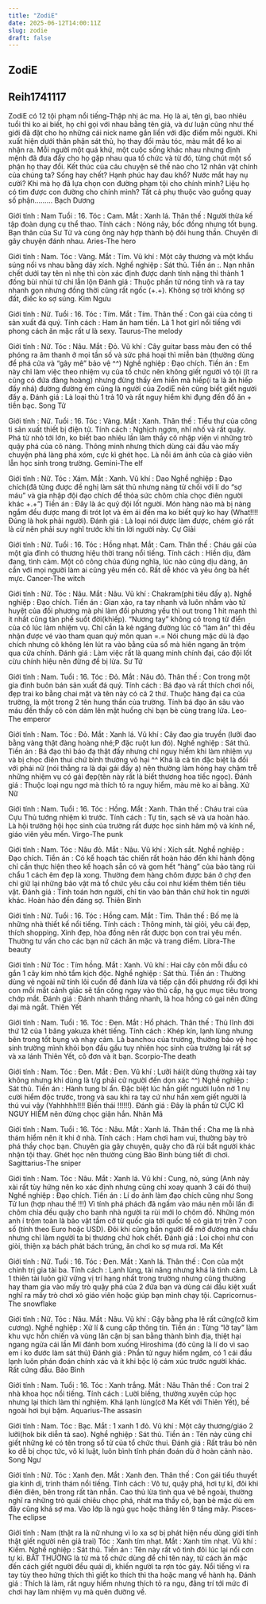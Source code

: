 ```yaml
---
title: "ZodiE"
date: 2025-06-12T14:00:11Z
slug: zodie
draft: false
---
```


## ZodiE

## Reih1741117

ZodiE có 12 tội phạm nổi tiếng-Thập nhị ác ma. Họ là ai, tên gì, bao nhiêu tuổi thì ko ai biết, họ chỉ gọi với nhau bằng tên giả, và dư luận cũng như thế giới đã đặt cho họ những cái nick name gắn liền với đặc điểm mỗi người. Khi xuất hiện dưới thân phận sát thủ, họ thay đổi màu tóc, màu mắt để ko ai nhận ra. Mỗi người một quá khứ, một cuộc sống khác nhau nhưng định mệnh đã đưa đẩy cho họ gặp nhau qua tổ chức và từ đó, từng chút một số phận họ thay đổi. Kết thúc của câu chuyện sẽ thế nào cho 12 nhân vật chính của chúng ta? Sống hay chết? Hạnh phúc hay đau khổ? Nước mắt hay nụ cười? Khi mà họ đã lựa chọn con đường phạm tội cho chính mình? Liệu họ có tìm được con đường cho chính mình? Tất cả phụ thuộc vào guồng quay số phận.........
Bạch Dương

Giới tính : Nam
Tuổi : 16.
Tóc : Cam.
Mắt : Xanh lá.
Thân thế : Người thừa kế tập đoàn dụng cụ thể thao.
Tính cách : Nóng nảy, bốc đồng nhưng tốt bụng.
Bạn thân của Sư Tử và cùng ông này hợp thành bộ đôi hung thần. Chuyên đi gây chuyện đánh nhau.
Aries-The hero

Giới tính : Nam.
Tóc : Vàng.
Mắt : Tím.
Vũ khí : Một cây thương và một khẩu súng nối vs nhau bằng dây xích.
Nghề nghiệp : Sát thủ.
Tiền án :. Nạn nhân chết dưới tay tên nì nhẹ thì còn xác định được danh tính nặng thì thành 1 đống bùi nhùi tứ chi lẫn lộn
Đánh giá : Thuộc phần tử nóng tính và ra tay nhanh gọn nhưng đồng thời cũng rất ngốc (+.+). Không sợ trời không sợ đất, điếc ko sợ súng.
Kim Ngưu

Giới tính : Nữ.
Tuổi : 16.
Tóc : Tím.
Mắt : Tím.
Thân thế : Con gái của công ti sản xuất đá quý.
Tính cách : Ham ăn ham tiền.
Là 1 hot girl nổi tiếng với phong cách ăn mặc rất ư là sexy.
Taurus-The melody

Giới tính : Nữ.
Tóc : Nâu.
Mắt : Đỏ.
Vũ khí : Cây guitar bass màu đen có thể phóng ra âm thanh ở mọi tần số và sức phá hoại thì miễn bàn (thường dùng để phá cửa và “gây mê” bảo vệ ^^)
Nghề nghiệp : Đạo chích.
Tiền án : Em này chỉ làm việc theo nhiệm vụ của tổ chức nên không giết người vô tội (ít ra cũng có đứa đàng hoàng) nhưng đừng thấy ẻm hiền mà hiếp(í ta là ăn hiếp đấy nhá) đường đường ẻm cũng là người của ZodiE nên cũng biết giết người đấy ạ.
Đánh giá : Là loại thù 1 trả 10 và rất nguy hiểm khi đụng đến đồ ăn + tiền bạc.
Song Tử

Giới tính : Nữ.
Tuổi : 16.
Tóc : Vàng.
Mắt : Xanh.
Thân thế : Tiểu thư của công ti sản xuất thiết bị điện tử.
Tính cách : Nghịch ngợm, nhí nhố và rất quậy.
Phá từ nhỏ tới lớn, ko biết bao nhiêu lần làm thầy cô nhập viện vì những trò quậy phá của cô nàng. Thông minh nhưng thích dùng cái đầu vào mấy chuyện phá làng phá xóm, cực kì ghét học. Là nỗi ám ảnh của cà giáo viên lẫn học sinh trong trường.
Gemini-The elf

Giới tính : Nữ.
Tóc : Xám.
Mắt : Xanh.
Vũ khí : Dao
Nghề nghiệp : Đạo chích(đã từng được đề nghị làm sát thủ nhưng nàng từ chối với lí do “sợ máu” và gia nhập đội đạo chích để thỏa sức chôm chỉa chọc điên người khác +.+”)
Tiền án : Đây là ác quỷ đội lốt người. Món hàng nào mà bị nàng ngắm đều được mang đi trót lọt và êm ái đến ma ko biết quỷ ko hay (What!!!! Đúng là hok phải người).
Đánh giá : Là loại nói được làm được, chém gió rất là cừ nên phải suy nghĩ trước khi tin lời người này.
Cự Giải

Giới tính : Nữ.
Tuổi : 16.
Tóc : Hồng nhạt.
Mắt : Cam.
Thân thế : Cháu gái của một gia đình có thương hiệu thời trang nổi tiếng.
Tính cách : Hiền dịu, đảm đang, tình cảm.
Một cô công chúa đúng nghĩa, lúc nào cũng dịu dàng, ân cần với mọi người làm ai cũng yêu mến cô. Rất dễ khóc và yêu ông bà hết mực.
Cancer-The witch

Giới tính : Nữ.
Tóc : Nâu.
Mắt : Nâu.
Vũ khí : Chakram(phi tiêu đấy ạ).
Nghề nghiệp : Đạo chích.
Tiền án : Gian xảo, ra tay nhanh và luôn nhắm vào tử huyệt của đối phương mà phi làm đối phương yếu thì out trong 1 hit mạnh thì ít nhất cũng tàn phế suốt đời(khiếp). “Nương tay” không có trong từ điển của cô lúc làm nhiệm vụ. Chỉ cần là kẻ ngáng đường lúc cô “làm ăn” thì đều nhận được vé vào tham quan quỷ môn quan =.= Nói chung mặc dù là đạo chích nhưng cô không lén lút ra vào bằng của sổ mà hiên ngang ăn trộm qua cửa chính.
Đánh giá : Làm việc rất là quang minh chính đại, cáo đội lốt cừu chính hiệu nên đừng để bị lừa.
Sư Tử

Giới tính : Nam.
Tuổi : 16.
Tóc : Đỏ.
Mắt : Nâu đỏ.
Thân thế : Con trong một gia đình buôn bán sản xuất đá quý.
Tính cách : Bá đạo và rất thích chơi nổi, đẹp trai ko bằng chai mặt và tên này có cả 2 thứ.
Thuộc hàng đại ca của trường, là một trong 2 tên hung thần của trường. Tính bá đạo ăn sâu vào máu đến thầy cô còn dám lên mặt huống chi bạn bè cùng trang lứa.
Leo-The emperor

Giới tính : Nam.
Tóc : Đỏ.
Mắt : Xanh lá.
Vũ khí : Cây đao gia truyền (lưỡi đao bằng vàng thật đàng hoàng nhé;P đặc ruột lun đó).
Nghề nghiệp : Sát thủ.
Tiền án : Bá đạo thì báo đạ thật đấy nhưng chỉ nguy hiểm khi làm nhiệm vụ và bị chọc điên thui chứ bình thường vô hại ^^ Khá là cả tin đặc biệt là đối với phái nữ (nói thẳng ra là dại gái đấy ạ) nên thường làm hỏng hay chậm trễ những nhiệm vụ có gái đẹp(tên này rất là biết thương hoa tiếc ngọc).
Đánh giá : Thuộc loại ngu ngơ mà thích tỏ ra nguy hiểm, màu mè ko ai bằng.
Xử Nữ

Giới tính : Nam.
Tuổi : 16.
Tóc : Hồng.
Mắt : Xanh.
Thân thế : Cháu trai của Cựu Thủ tướng nhiệm kì trước.
Tính cách : Tự tin, sạch sẽ và ưa hoàn hảo.
Là hội trưởng hội học sinh của trường rất được học sinh hâm mộ và kính nể, giáo viên yêu mến.
Virgo-The punk

Giới tính : Nam.
Tóc : Nâu đỏ.
Mắt : Nâu.
Vũ khí : Xích sắt.
Nghề nghiệp : Đạo chích.
Tiền án : Có kế hoạch tác chiến rất hoàn hảo đến khi hành động chỉ cần thực hiện theo kế hoạch sẵn có và gom hết “hàng” của bảo tàng rùi chẩu 1 cách êm đẹp là xong. Thường đem hàng chôm được bán ở chợ đen chỉ giữ lại những bảo vật mà tổ chức yêu cầu coi như kiếm thêm tiền tiêu vặt.
Đánh giá : Tính toán hơn người, chỉ tin vào bản thân chứ hok tin người khác. Hoàn hảo đến đáng sợ.
Thiên Bình

Giới tính : Nữ.
Tuổi : 16.
Tóc : Hồng cam.
Mắt : Tím.
Thân thế : Bố mẹ là những nhà thiết kế nổi tiếng.
Tính cách : Thông minh, tài giỏi, yêu cái đẹp, thích shopping.
Xinh đẹp, hòa đồng nên rất được bọn con trai yêu mến. Thường tư vấn cho các bạn nữ cách ăn mặc và trang điểm.
Libra-The beauty

Giới tính : Nữ
Tóc : Tím hồng.
Mắt : Xanh.
Vũ khí : Hai cây côn mỗi đầu có gắn 1 cây kim nhỏ tẩm kịch độc.
Nghề nghiệp : Sát thủ.
Tiền án : Thường dùng vẻ ngoài nữ tính lôi cuốn để đánh lừa và tiếp cận đối phương rồi đợi khi con mồi mất cảnh giác sẽ tấn công ngay vào thủ cấp, hạ gục mục tiêu trong chớp mắt.
Đánh giá : Đánh nhanh thắng nhanh, là hoa hồng có gai nên đừng dại mà ngắt.
Thiên Yết

Giới tính : Nam.
Tuổi : 16.
Tóc : Đen.
Mắt : Hổ phách.
Thân thế : Thủ lĩnh đời thứ 12 của 1 băng yakuza khét tiếng.
Tính cách : Khép kín, lạnh lùng nhưng bên trong tốt bụng và nhạy cảm.
Là banchou của trường, thường bảo vệ học sinh trường mình khỏi bọn đầu gấu tuy nhiên học sinh của trường lại rất sợ và xa lánh Thiên Yết, cô đơn và ít bạn.
Scorpio-The death

Giới tính : Nam.
Tóc : Đen.
Mắt : Đen.
Vũ khí : Lưỡi hái(ít dùng thường xài tay không nhưng khi dùng là t/g phải cử người đến dọn xác ^^)
Nghề nghiệp : Sát thủ.
Tiền án : Hành tung bí ẩn. Đặc biệt lúc hắn giết người luôn nở 1 nụ cười hiểm độc trước, trong và sau khi ra tay cứ như hắn xem giết người là thú vui vậy (Yahhhhh!!!! Biến thái !!!!!!).
Đánh giá : Đây là phần tử CỰC KÌ NGUY HIỂM nên đừng chọc giận hắn.
Nhân Mã

Giới tính : Nam.
Tuổi : 16.
Tóc : Nâu.
Mắt : Xanh lá.
Thân thế : Cha mẹ là nhà thám hiểm nên ít khi ở nhà.
Tính cách : Ham chơi ham vui, thường bày trò phá thầy chọc bạn.
Chuyên gia gây chuyện, quậy cho đã rùi bắt người khác nhận tội thay. Ghét học nên thường cùng Bảo Bình bùng tiết đi chơi.
Sagittarius-The sniper

Giới tính : Nam.
Tóc : Nâu.
Mắt : Xanh lá.
Vũ khí : Cung, nỏ, súng (Anh này xài rất tùy hứng nên ko xác định nhưng cũng chỉ xoay quanh 3 cái đó thui)
Nghề nghiệp : Đạo chích.
Tiền án : Lí do ảnh làm đạo chích cũng như Song Tử lun (hợp nhau thế !!!) Vì tính phá phách đã ngấm vào máu nên mỗi lần đi chôm chỉa đều quậy cho banh nhà người ta rùi mới lo chôm đồ. Những món anh í trộm toàn là bảo vật tầm cỡ từ quốc gia tới quốc tế có giá trị trên 7 con số (tính theo Euro hoặc USD). Đôi khi cũng bắn người để mở đường mà chẩu nhưng chỉ làm người ta bị thương chứ hok chết.
Đánh giá : Loi choi như con giòi, thiện xạ bách phát bách trúng, ăn chơi ko sợ mưa rơi.
Ma Kết

Giới tính : Nữ.
Tuổi : 16.
Tóc : Đen.
Mắt : Xanh lá.
Thân thế : Con của một chính trị gia tài ba.
Tính cách : Lạnh lùng, tài năng nhưng khá là tình cảm.
Là 1 thiên tài luôn giữ vững vị trí hạng nhất trong trường nhưng cũng thường hay tham gia vào mấy trò quậy phá của 2 đứa bạn và dùng cái đầu kiệt xuất nghĩ ra mấy trò chơi xỏ giáo viên hoặc giúp bạn mình chạy tội.
Capricornus-The snowflake

Giới tính : Nữ.
Tóc : Nâu.
Mắt : Nâu.
Vũ khí : Gậy bằng pha lê rất cứng(cỡ kim cương).
Nghề nghiệp : Xử lí & cung cấp thông tin.
Tiền án : Từng “lỡ tay” làm khu vực hỗn chiến và vùng lân cận bị san bằng thành bình địa, thiệt hại ngang ngửa cái lần Mĩ đánh bom xuống Hiroshima (đó cũng là lí do vì sao em í ko đước làm sát thủ)
Đánh giá : Phần tử nguy hiểm ngầm, có 1 cái đầu lạnh luôn phán đoán chính xác và ít khi bộc lộ cảm xúc trước người khác. Rất cứng đầu.
Bảo Bình

Giới tính : Nam.
Tuổi : 16.
Tóc : Xanh trắng.
Mắt : Nâu
Thân thế : Con trai 2 nhà khoa học nổi tiếng.
Tính cách : Lười biếng, thường xuyên cúp học nhưng lại thích làm thí nghiệm. Khá lạnh lùng(cỡ Ma Kết với Thiên Yết), bề ngoài hơi bụi bặm.
Aquarius-The assasin

Giới tính : Nam.
Tóc : Bạc.
Mắt : 1 xanh 1 đỏ.
Vũ khí : Một cây thương/giáo 2 lưỡi(hok bik diễn tả sao).
Nghề nghiệp : Sát thủ.
Tiền án : Tên này cũng chỉ giết những kẻ có tên trong sổ tử của tổ chức thui.
Đánh giá : Rất trâu bò nên ko dễ bị chọc tức, vô kỉ luật, luôn bình tĩnh phán đoán dù ở hoàn cảnh nào.
Song Ngư

Giới tính : Nữ.
Tóc : Xanh đen.
Mắt : Xanh đen.
Thân thế : Con gái tiểu thuyết gia kinh dị, trinh thám nổi tiếng.
Tính cách : Vô tư, quậy phá, hơi tự kỉ, đôi khi điên điên, bên trong rất tàn nhẫn.
Cao thủ lừa tình qua vẻ bề ngoài, thường nghĩ ra những trò quái chiêu chọc phá, nhát ma thầy cô, bạn bè mặc dù em đây cũng khá sợ ma. Vào lớp là ngủ gục hoặc thăng lên 9 tầng mây.
Pisces-The eclipse

Giới tính : Nam (thật ra là nữ nhưng vì lo xa sợ bị phát hiện nếu dùng giới tính thật giết người nên giả trai)
Tóc : Xanh tím nhạt.
Mắt : Xanh tím nhạt.
Vũ khí : Kiếm.
Nghề nghiệp : Sát thủ.
Tiền án : Tên này rất vô tình đôi lúc lại nổi cơn tự kỉ. BẤT THƯỜNG là từ mà tổ chức dùng để chỉ tên này, từ cách ăn mặc đến cách giết người đều quái dị, khiến người ta rợn tóc gáy. Nổi tiếng vì ra tay tùy theo hứng thích thì giết ko thích thì tha hoặc mang về hành hạ.
Đánh giá : Thích là làm, rất nguy hiểm nhưng thích tỏ ra ngu, đãng trí tới mức đi chơi hay làm nhiệm vụ mà quên đường về.